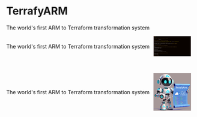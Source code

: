 # TerrafyARM
The world's first ARM to Terraform transformation system

<p style="display: flex; align-items: center;">
  <span style="margin-right: 10px;">The world's first ARM to Terraform transformation system</span>
  <img src="https://github.com/ChristofferWin/TerrafyARM/blob/main/docs/Demo.png" alt="TerrafyARM Demo" width="100" />
</p>
<br/>
<p style="display: flex; align-items: center;">
  <span style="margin-right: 10px;">The world's first ARM to Terraform transformation system</span>
  <img src="https://github.com/ChristofferWin/TerrafyARM/blob/main/docs/TerrafyARM%20mascot%20small.png" alt="TerrafyARM Logo" width="100" />
</p>